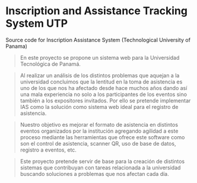 # Inscription and Assistance Tracking System UTP
Source code for Inscription Assistance System (Technological University of Panama)


> En este proyecto se propone un sistema web para la Universidad Tecnológica de Panamá. 

> Al realizar un análisis de los distintos problemas que aquejan a la universidad concluimos que la lentitud en la toma de asistencia es uno de los que nos ha afectado desde hace muchos años dando así una mala experiencia no solo a los participantes de los eventos sino también a los expositores invitados. Por ello se pretende implementar IAS como la solución como sistema web ideal para el registro de asistencia. 

> Nuestro objetivo es mejorar el formato de asistencia en distintos eventos organizados por la institución agregando agilidad a este proceso mediante las herramientas que ofrece este software como son el control de asistencia, scanner QR, uso de base de datos, registro a eventos, etc.

> Este proyecto pretende servir de base para la creación de distintos sistemas que contribuyan con tareas relacionada a la universidad buscando soluciones a problemas que nos afectan cada día. 
